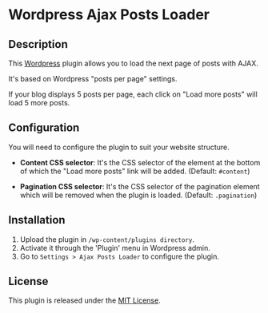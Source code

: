 Wordpress Ajax Posts Loader
===========================

Description
-----------

This [Wordpress](http://wordpress.org) plugin allows you to load the next page of posts with AJAX.

It's based on Wordpress "posts per page" settings.

If your blog displays 5 posts per page, each click on "Load more posts" will load 5 more posts.

Configuration
-------------

You will need to configure the plugin to suit your website structure.

* **Content CSS selector**: It's the CSS selector of the element at the bottom of which the "Load more posts" link will be added. (Default: `#content`)

* **Pagination CSS selector**: It's the CSS selector of the pagination element which will be removed when the plugin is loaded. (Default: `.pagination`)

Installation
------------
1. Upload the plugin in `/wp-content/plugins directory`.
2. Activate it through the 'Plugin' menu in Wordpress admin.
3. Go to `Settings > Ajax Posts Loader` to configure the plugin.

License
-------

This plugin is released under the [MIT License](http://opensource.org/licenses/MIT).

